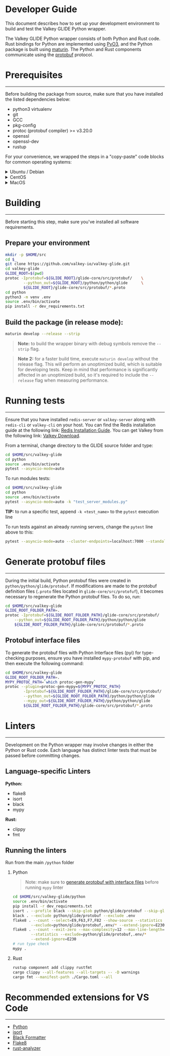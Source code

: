 # Developer Guide

This document describes how to set up your development environment to build and test the Valkey GLIDE Python wrapper.

The Valkey GLIDE Python wrapper consists of both Python and Rust code. Rust bindings for Python are implemented using [PyO3](https://github.com/PyO3/pyo3), and the Python package is built using [maturin](https://github.com/PyO3/maturin). The Python and Rust components communicate using the [protobuf](https://github.com/protocolbuffers/protobuf) protocol.

# Prerequisites
---

Before building the package from source, make sure that you have installed the listed dependencies below:


-   python3 virtualenv
-   git
-   GCC
-   pkg-config
-   protoc (protobuf compiler) >= v3.20.0
-   openssl
-   openssl-dev
-   rustup

For your convenience, we wrapped the steps in a "copy-paste" code blocks for common operating systems:

<details>
<summary>Ubuntu / Debian</summary>

```bash
sudo apt update -y
sudo apt install -y python3 python3-venv git gcc pkg-config openssl libssl-dev unzip
# Install rust
curl --proto '=https' --tlsv1.2 -sSf https://sh.rustup.rs | sh
source "$HOME/.cargo/env"
# Check that the Rust compiler is installed
rustc --version
# Install protobuf compiler
PB_REL="https://github.com/protocolbuffers/protobuf/releases"
# For other arch type from x86 example below, the signature of the curl url should be protoc-<version>-<os>-<arch>.zip,
# e.g. protoc-3.20.3-linux-aarch_64.zip for ARM64.
curl -LO $PB_REL/download/v3.20.3/protoc-3.20.3-linux-x86_64.zip
unzip protoc-3.20.3-linux-x86_64.zip -d $HOME/.local
export PATH="$PATH:$HOME/.local/bin"
# Check that the protobuf compiler is installed
protoc --version
```

</details>

<details>
<summary>CentOS</summary>

```bash
sudo yum update -y
sudo yum install -y python3 git gcc pkgconfig openssl openssl-devel unzip
pip3 install virtualenv
# Install rust
curl --proto '=https' --tlsv1.2 -sSf https://sh.rustup.rs | sh
source "$HOME/.cargo/env"
# Check that the Rust compiler is installed
rustc --version
# Install protobuf compiler
PB_REL="https://github.com/protocolbuffers/protobuf/releases"
curl -LO $PB_REL/download/v3.20.3/protoc-3.20.3-linux-x86_64.zip
unzip protoc-3.20.3-linux-x86_64.zip -d $HOME/.local
export PATH="$PATH:$HOME/.local/bin"
# Check that the protobuf compiler is installed
protoc --version
```

</details>

<details>
<summary>MacOS</summary>

```bash
brew update
brew install python3 git gcc pkgconfig protobuf@3 openssl virtualenv
curl --proto '=https' --tlsv1.2 -sSf https://sh.rustup.rs | sh
source "$HOME/.cargo/env"
# Check that the Rust compiler is installed
rustc --version
# Verify the Protobuf compiler installation
protoc --version

# If protoc is not found or does not work correctly, update the PATH
echo 'export PATH="/opt/homebrew/opt/protobuf@3/bin:$PATH"' >> /Users/$USER/.bash_profile
source /Users/$USER/.bash_profile
protoc --version
```

</details>

# Building
---

Before starting this step, make sure you've installed all software requirements.

## Prepare your environment

```bash
mkdir -p $HOME/src
cd $_
git clone https://github.com/valkey-io/valkey-glide.git
cd valkey-glide
GLIDE_ROOT=$(pwd)
protoc -Iprotobuf=${GLIDE_ROOT}/glide-core/src/protobuf/    \
        --python_out=${GLIDE_ROOT}/python/python/glide      \
        ${GLIDE_ROOT}/glide-core/src/protobuf/*.proto
cd python
python3 -m venv .env
source .env/bin/activate
pip install -r dev_requirements.txt
```

## Build the package (in release mode):

```bash
maturin develop --release --strip
```

> **Note:** to build the wrapper binary with debug symbols remove the `--strip` flag.

> **Note 2:** for a faster build time, execute `maturin develop` without the release flag. This will perform an unoptimized build, which is suitable for developing tests. Keep in mind that performance is significantly affected in an unoptimized build, so it's required to include the `--release` flag when measuring performance.

# Running tests
---

Ensure that you have installed `redis-server` or `valkey-server` along with `redis-cli` or `valkey-cli` on your host. You can find the Redis installation guide at the following link: [Redis Installation Guide](https://redis.io/docs/install/install-redis/install-redis-on-linux/). You can get Valkey from the following link: [Valkey Download](https://valkey.io/download/).

From a terminal, change directory to the GLIDE source folder and type:

```bash
cd $HOME/src/valkey-glide
cd python
source .env/bin/activate
pytest --asyncio-mode=auto
```

To run modules tests:

```bash
cd $HOME/src/valkey-glide
cd python
source .env/bin/activate
pytest --asyncio-mode=auto -k "test_server_modules.py"
```

**TIP:** to run a specific test, append `-k <test_name>` to the `pytest` execution line

To run tests against an already running servers, change the `pytest` line above to this:

```bash
pytest --asyncio-mode=auto --cluster-endpoints=localhost:7000 --standalone-endpoints=localhost:6379
```

# Generate protobuf files
---

During the initial build, Python protobuf files were created in `python/python/glide/protobuf`. If modifications are made
to the protobuf definition files (`.proto` files located in `glide-core/src/protofuf`), it becomes necessary to
regenerate the Python protobuf files. To do so, run:

```bash
cd $HOME/src/valkey-glide
GLIDE_ROOT_FOLDER_PATH=.
protoc -Iprotobuf=${GLIDE_ROOT_FOLDER_PATH}/glide-core/src/protobuf/    \
    --python_out=${GLIDE_ROOT_FOLDER_PATH}/python/python/glide          \
    ${GLIDE_ROOT_FOLDER_PATH}/glide-core/src/protobuf/*.proto
```

## Protobuf interface files

To generate the protobuf files with Python Interface files (pyi) for type-checking purposes, ensure you have installed `mypy-protobuf` with pip, and then execute the following command:

```bash
cd $HOME/src/valkey-glide
GLIDE_ROOT_FOLDER_PATH=.
MYPY_PROTOC_PATH=`which protoc-gen-mypy`
protoc --plugin=protoc-gen-mypy=${MYPY_PROTOC_PATH}                     \
        -Iprotobuf=${GLIDE_ROOT_FOLDER_PATH}/glide-core/src/protobuf/   \
        --python_out=${GLIDE_ROOT_FOLDER_PATH}/python/python/glide      \
        --mypy_out=${GLIDE_ROOT_FOLDER_PATH}/python/python/glide        \
        ${GLIDE_ROOT_FOLDER_PATH}/glide-core/src/protobuf/*.proto
```

# Linters
---

Development on the Python wrapper may involve changes in either the Python or Rust code. Each language has distinct linter tests that must be passed before committing changes.

## Language-specific Linters

**Python:**

-   flake8
-   isort
-   black
-   mypy

**Rust:**

-   clippy
-   fmt

## Running the linters

Run from the main `/python` folder

1. Python
    > Note: make sure to [generate protobuf with interface files]("#protobuf-interface-files") before running `mypy` linter
    ```bash
    cd $HOME/src/valkey-glide/python
    source .env/bin/activate
    pip install -r dev_requirements.txt
    isort . --profile black --skip-glob python/glide/protobuf --skip-glob .env
    black . --exclude python/glide/protobuf --exclude .env
    flake8 . --count --select=E9,F63,F7,F82 --show-source --statistics      \
            --exclude=python/glide/protobuf,.env/* --extend-ignore=E230
    flake8 . --count --exit-zero --max-complexity=12 --max-line-length=127  \
            --statistics --exclude=python/glide/protobuf,.env/*             \
            --extend-ignore=E230
    # run type check
    mypy .
    ```

2. Rust

    ```bash
    rustup component add clippy rustfmt
    cargo clippy --all-features --all-targets -- -D warnings
    cargo fmt --manifest-path ./Cargo.toml --all
    ```

# Recommended extensions for VS Code
---

-   [Python](https://marketplace.visualstudio.com/items?itemName=ms-python.python)
-   [isort](https://marketplace.visualstudio.com/items?itemName=ms-python.isort)
-   [Black Formatter](https://marketplace.visualstudio.com/items?itemName=ms-python.black-formatter)
-   [Flake8](https://marketplace.visualstudio.com/items?itemName=ms-python.flake8)
-   [rust-analyzer](https://marketplace.visualstudio.com/items?itemName=rust-lang.rust-analyzer)
